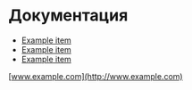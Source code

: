 # Документация
* [Example item](docs/example-item.md)
* [Example item](docs/example-item.md)
* [Example item](docs/example-item.md)

[www.example.com](http://www.example.com)
